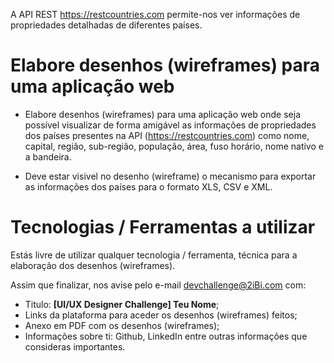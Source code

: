 A API REST https://restcountries.com permite-nos ver informações de propriedades detalhadas de diferentes países.

# Elabore desenhos (wireframes) para uma aplicação web
* Elabore desenhos (wireframes) para uma aplicação web onde seja possível visualizar de forma amigável as informações de propriedades dos países presentes na API (https://restcountries.com) como nome, capital, região, sub-região, população, área, fuso horário, nome nativo e a bandeira. 

* Deve estar visivel no desenho (wireframe) o mecanismo para exportar as informações dos países para o formato XLS, CSV e XML. 

# Tecnologias / Ferramentas a utilizar
Estás livre de utilizar qualquer tecnologia / ferramenta, técnica para a elaboração dos desenhos (wireframes).

Assim que finalizar, nos avise pelo e-mail devchallenge@2iBi.com com:
* Titulo: **[UI/UX Designer Challenge] Teu Nome**;
* Links da plataforma para aceder os desenhos (wireframes) feitos;
* Anexo em PDF com os desenhos (wireframes);
* Informações sobre ti: Github, LinkedIn entre outras informações que consideras importantes.
